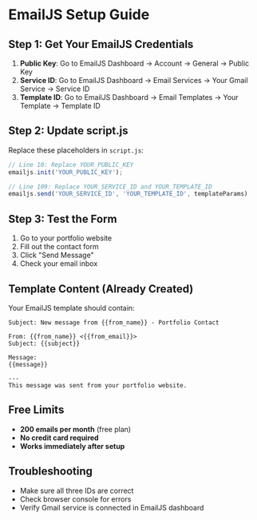 # EmailJS Setup Guide

## Step 1: Get Your EmailJS Credentials

1. **Public Key**: Go to EmailJS Dashboard → Account → General → Public Key
2. **Service ID**: Go to EmailJS Dashboard → Email Services → Your Gmail Service → Service ID
3. **Template ID**: Go to EmailJS Dashboard → Email Templates → Your Template → Template ID

## Step 2: Update script.js

Replace these placeholders in `script.js`:

```javascript
// Line 10: Replace YOUR_PUBLIC_KEY
emailjs.init('YOUR_PUBLIC_KEY');

// Line 109: Replace YOUR_SERVICE_ID and YOUR_TEMPLATE_ID
emailjs.send('YOUR_SERVICE_ID', 'YOUR_TEMPLATE_ID', templateParams)
```

## Step 3: Test the Form

1. Go to your portfolio website
2. Fill out the contact form
3. Click "Send Message"
4. Check your email inbox

## Template Content (Already Created)

Your EmailJS template should contain:

```
Subject: New message from {{from_name}} - Portfolio Contact

From: {{from_name}} <{{from_email}}>
Subject: {{subject}}

Message:
{{message}}

---
This message was sent from your portfolio website.
```

## Free Limits

- **200 emails per month** (free plan)
- **No credit card required**
- **Works immediately after setup**

## Troubleshooting

- Make sure all three IDs are correct
- Check browser console for errors
- Verify Gmail service is connected in EmailJS dashboard
